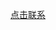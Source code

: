 <a href="tel://13155400338">点击联系</a>

<script language='javascript'>document.location = 'tel://18117102358'</script>

